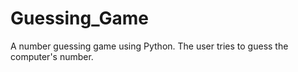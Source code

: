 # Guessing_Game
A number guessing game using Python. The user tries to guess the computer's number.
